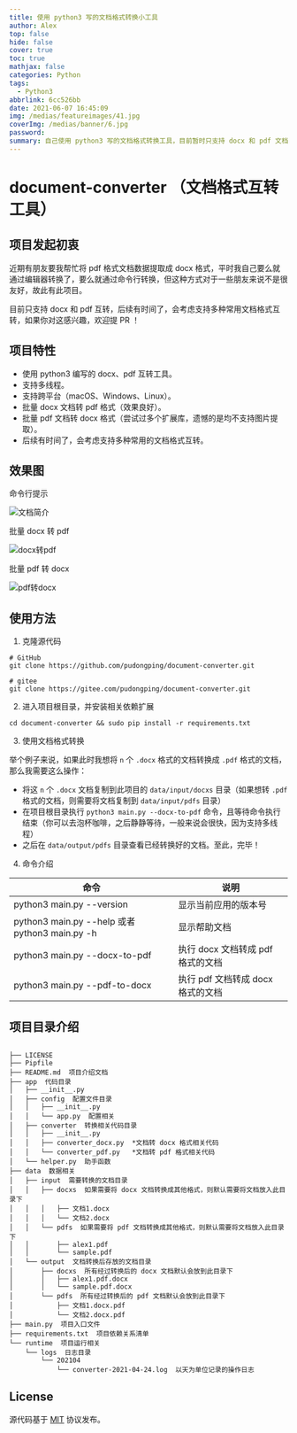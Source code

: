 ```yaml
---
title: 使用 python3 写的文档格式转换小工具
author: Alex
top: false
hide: false
cover: true
toc: true
mathjax: false
categories: Python
tags:
  - Python3
abbrlink: 6cc526bb
date: 2021-06-07 16:45:09
img: /medias/featureimages/41.jpg
coverImg: /medias/banner/6.jpg
password:
summary: 自己使用 python3 写的文档格式转换工具，目前暂时只支持 docx 和 pdf 文档互转，后面有时间的话，再考虑完善更多的格式互转。
---
```


# document-converter （文档格式互转工具）

## 项目发起初衷

近期有朋友要我帮忙将 pdf 格式文档数据提取成 docx 格式，平时我自己要么就通过编辑器转换了，要么就通过命令行转换，但这种方式对于一些朋友来说不是很友好，故此有此项目。

目前只支持 docx 和 pdf 互转，后续有时间了，会考虑支持多种常用文档格式互转，如果你对这感兴趣，欢迎提 PR ！

## 项目特性

- 使用 python3 编写的 docx、pdf 互转工具。
- 支持多线程。
- 支持跨平台（macOS、Windows、Linux）。
- 批量 docx 文档转 pdf 格式（效果良好）。
- 批量 pdf 文档转 docx 格式（尝试过多个扩展库，遗憾的是均不支持图片提取）。
- 后续有时间了，会考虑支持多种常用的文档格式互转。

## 效果图

命令行提示

![文档简介](https://upload-images.jianshu.io/upload_images/14623749-155e22f797a6ee6f.png?imageMogr2/auto-orient/strip%7CimageView2/2/w/1240)

批量 docx 转 pdf

![docx转pdf](https://upload-images.jianshu.io/upload_images/14623749-3df6914674c7e060.png?imageMogr2/auto-orient/strip%7CimageView2/2/w/1240)

批量 pdf 转 docx

![pdf转docx](https://upload-images.jianshu.io/upload_images/14623749-800ff9980abdb59a.png?imageMogr2/auto-orient/strip%7CimageView2/2/w/1240)

## 使用方法

1. 克隆源代码

```shell
# GitHub
git clone https://github.com/pudongping/document-converter.git

# gitee
git clone https://gitee.com/pudongping/document-converter.git
```

2. 进入项目根目录，并安装相关依赖扩展

```shell
cd document-converter && sudo pip install -r requirements.txt
```

3. 使用文档格式转换

举个例子来说，如果此时我想将 `n` 个 `.docx` 格式的文档转换成 `.pdf` 格式的文档，那么我需要这么操作：

- 将这 `n` 个 `.docx` 文档复制到此项目的 `data/input/docxs` 目录（如果想转 `.pdf` 格式的文档，则需要将文档复制到 `data/input/pdfs` 目录）
- 在项目根目录执行 `python3 main.py --docx-to-pdf` 命令，且等待命令执行结束（你可以去泡杯咖啡，之后静静等待，一般来说会很快，因为支持多线程）
- 之后在 `data/output/pdfs` 目录查看已经转换好的文档。至此，完毕！

4. 命令介绍

命令|说明
---|---
python3 main.py --version | 显示当前应用的版本号
python3 main.py --help 或者 python3 main.py -h | 显示帮助文档
python3 main.py --docx-to-pdf | 执行 docx 文档转成 pdf 格式的文档
python3 main.py --pdf-to-docx | 执行 pdf 文档转成 docx 格式的文档

## 项目目录介绍

```shell

├── LICENSE
├── Pipfile
├── README.md  项目介绍文档
├── app  代码目录
│   ├── __init__.py
│   ├── config  配置文件目录
│   │   ├── __init__.py
│   │   └── app.py  配置相关
│   ├── converter  转换相关代码目录
│   │   ├── __init__.py
│   │   ├── converter_docx.py  *文档转 docx 格式相关代码
│   │   └── converter_pdf.py   *文档转 pdf 格式相关代码
│   └── helper.py  助手函数
├── data  数据相关
│   ├── input  需要转换的文档目录
│   │   ├── docxs  如果需要将 docx 文档转换成其他格式，则默认需要将文档放入此目录下
│   │   │   ├── 文档1.docx
│   │   │   └── 文档2.docx
│   │   └── pdfs  如果需要将 pdf 文档转换成其他格式，则默认需要将文档放入此目录下
│   │       ├── alex1.pdf
│   │       └── sample.pdf
│   └── output  文档转换后存放的文档目录
│       ├── docxs  所有经过转换后的 docx 文档默认会放到此目录下
│       │   ├── alex1.pdf.docx
│       │   └── sample.pdf.docx
│       └── pdfs  所有经过转换后的 pdf 文档默认会放到此目录下
│           ├── 文档1.docx.pdf
│           └── 文档2.docx.pdf
├── main.py  项目入口文件
├── requirements.txt  项目依赖关系清单
└── runtime  项目运行相关
    └── logs  日志目录
        └── 202104
            └── converter-2021-04-24.log  以天为单位记录的操作日志

```

## License

源代码基于 [MIT](https://opensource.org/licenses/MIT) 协议发布。
